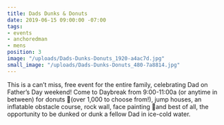 ```yaml
---
title: Dads Dunks & Donuts
date: 2019-06-15 09:00:00 -07:00
tags:
- events
- anchoredman
- mens
position: 3
image: "/uploads/Dads-Dunks-Donuts_1920-a4ac7d.jpg"
small_image: "/uploads/Dads-Dunks-Donuts_480-7a8814.jpg"
---
```


This is a can’t miss, free event for the entire family, celebrating Dad on Father’s Day weekend! Come to Daybreak from 9:00-11:00a (or anytime in between) for donuts (over 1,000 to choose from!), jump houses, an inflatable obstacle course, rock wall, face painting and best of all, the opportunity to be dunked or dunk a fellow Dad in ice-cold water. 